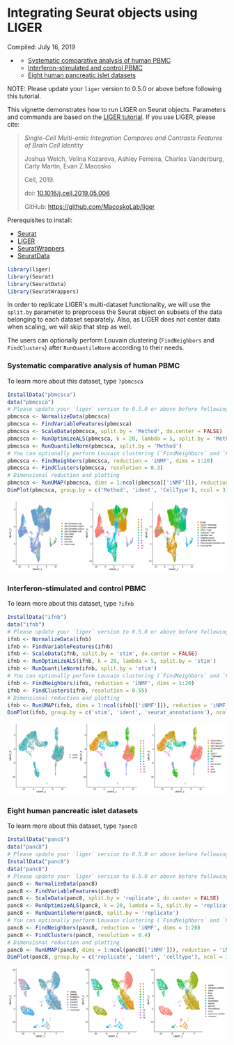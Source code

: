 Integrating Seurat objects using LIGER
================
Compiled: July 16, 2019

-   [](#section)
    -   [Systematic comparative analysis of human PBMC](#systematic-comparative-analysis-of-human-pbmc)
    -   [Interferon-stimulated and control PBMC](#interferon-stimulated-and-control-pbmc)
    -   [Eight human pancreatic islet datasets](#eight-human-pancreatic-islet-datasets)

NOTE: Please update your `liger` version to 0.5.0 or above before following this tutorial.

This vignette demonstrates how to run LIGER on Seurat objects. Parameters and commands are based on the [LIGER tutorial](http://htmlpreview.github.io/?https://github.com/MacoskoLab/liger/blob/master/vignettes/Integrating_multi_scRNA_data.html). If you use LIGER, please cite:

> *Single-Cell Multi-omic Integration Compares and Contrasts Features of Brain Cell Identity*
>
> Joshua Welch, Velina Kozareva, Ashley Ferreira, Charles Vanderburg, Carly Martin, Evan Z.Macosko
>
> Cell, 2019.
>
> doi: [10.1016/j.cell.2019.05.006](https://doi.org/10.1016/j.cell.2019.05.006)
>
> GitHub: <https://github.com/MacoskoLab/liger>

Prerequisites to install:

-   [Seurat](https://satijalab.org/seurat/install)
-   [LIGER](https://github.com/MacoskoLab/liger)
-   [SeuratWrappers](https://github.com/satijalab/seurat-wrappers)
-   [SeuratData](https://github.com/satijalab/seurat-data)

``` r
library(liger)
library(Seurat)
library(SeuratData)
library(SeuratWrappers)
```

In order to replicate LIGER's multi-dataset functionality, we will use the `split.by` parameter to preprocess the Seurat object on subsets of the data belonging to each dataset separately. Also, as LIGER does not center data when scaling, we will skip that step as well. 

The users can optionally perform Louvain clustering (`FindNeighbors` and `FindClusters`) after `RunQuantileNorm` according to their needs.

### Systematic comparative analysis of human PBMC

To learn more about this dataset, type `?pbmcsca`

``` r
InstallData("pbmcsca")
data("pbmcsca")
# Please update your `liger` version to 0.5.0 or above before following this tutorial
pbmcsca <- NormalizeData(pbmcsca)
pbmcsca <- FindVariableFeatures(pbmcsca)
pbmcsca <- ScaleData(pbmcsca, split.by = 'Method', do.center = FALSE)
pbmcsca <- RunOptimizeALS(pbmcsca, k = 20, lambda = 5, split.by = 'Method')
pbmcsca <- RunQuantileNorm(pbmcsca, split.by = 'Method')
# You can optionally perform Louvain clustering (`FindNeighbors` and `FindClusters`) after `RunQuantileNorm` according to your needs
pbmcsca <- FindNeighbors(pbmcsca, reduction = 'iNMF', dims = 1:20)
pbmcsca <- FindClusters(pbmcsca, resolution = 0.3)
# Dimensional reduction and plotting
pbmcsca <- RunUMAP(pbmcsca, dims = 1:ncol(pbmcsca[['iNMF']]), reduction = 'iNMF')
DimPlot(pbmcsca, group.by = c('Method', 'ident', 'CellType'), ncol = 3)
```

![](liger_files/figure-markdown_github/pbmcsca-1.png)

### Interferon-stimulated and control PBMC

To learn more about this dataset, type `?ifnb`

``` r
InstallData("ifnb")
data("ifnb")
# Please update your `liger` version to 0.5.0 or above before following this tutorial.
ifnb <- NormalizeData(ifnb)
ifnb <- FindVariableFeatures(ifnb)
ifnb <- ScaleData(ifnb, split.by = 'stim', do.center = FALSE)
ifnb <- RunOptimizeALS(ifnb, k = 20, lambda = 5, split.by = 'stim')
ifnb <- RunQuantileNorm(ifnb, split.by = 'stim')
# You can optionally perform Louvain clustering (`FindNeighbors` and `FindClusters`) after `RunQuantileNorm` according to your needs
ifnb <- FindNeighbors(ifnb, reduction = 'iNMF', dims = 1:20)
ifnb <- FindClusters(ifnb, resolution = 0.55)
# Dimensional reduction and plotting
ifnb <- RunUMAP(ifnb, dims = 1:ncol(ifnb[['iNMF']]), reduction = 'iNMF')
DimPlot(ifnb, group.by = c('stim', 'ident', 'seurat_annotations'), ncol = 3)
```

![](liger_files/figure-markdown_github/ifnb-1.png)

### Eight human pancreatic islet datasets

To learn more about this dataset, type `?panc8`

``` r
InstallData("panc8")
data("panc8")
# Please update your `liger` version to 0.5.0 or above before following this tutorial.
InstallData("panc8")
data("panc8")
# Please update your `liger` version to 0.5.0 or above before following this tutorial.
panc8 <- NormalizeData(panc8)
panc8 <- FindVariableFeatures(panc8)
panc8 <- ScaleData(panc8, split.by = 'replicate', do.center = FALSE)
panc8 <- RunOptimizeALS(panc8, k = 20, lambda = 5, split.by = 'replicate')
panc8 <- RunQuantileNorm(panc8, split.by = 'replicate')
# You can optionally perform Louvain clustering (`FindNeighbors` and `FindClusters`) after `RunQuantileNorm` according to your needs
panc8 <- FindNeighbors(panc8, reduction = 'iNMF', dims = 1:20)
panc8 <- FindClusters(panc8, resolution = 0.4)
# Dimensional reduction and plotting
panc8 <- RunUMAP(panc8, dims = 1:ncol(panc8[['iNMF']]), reduction = 'iNMF')
DimPlot(panc8, group.by = c('replicate', 'ident', 'celltype'), ncol = 3)
```

![](liger_files/figure-markdown_github/pancreas-1.png)
